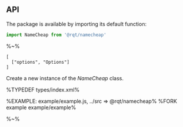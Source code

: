 ## API

The package is available by importing its default function:

```js
import NameCheap from '@rqt/namecheap'
```

%~%

```## constructor
[
  ["options", "Options"]
]
```

Create a new instance of the _NameCheap_ class.

%TYPEDEF types/index.xml%

%EXAMPLE: example/example.js, ../src => @rqt/namecheap%
%FORK example example/example%

%~%
